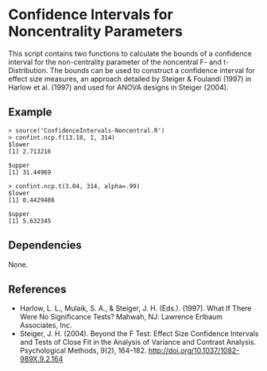 # Confidence Intervals for Noncentrality Parameters
This script contains two functions to calculate the bounds of a confidence interval for the non-centrality parameter of the noncentral F- and t-Distribution. The bounds can be used to construct a confidence interval for effect size measures, an approach detailed by Steiger & Foulandi (1997) in Harlow et al. (1997) and used for ANOVA designs in Steiger (2004).

## Example
    > source('ConfidenceIntervals-Noncentral.R')
    > confint.ncp.f(13.18, 1, 314)
    $lower
    [1] 2.713216

    $upper
    [1] 31.44969

    > confint.ncp.t(3.04, 314, alpha=.99)
    $lower
    [1] 0.4429486

    $upper
    [1] 5.632345

## Dependencies
None.

## References
* Harlow, L. L., Mulaik, S. A., & Steiger, J. H. (Eds.). (1997). What If There Were No Significance Tests? Mahwah, NJ: Lawrence Erlbaum Associates, Inc.
* Steiger, J. H. (2004). Beyond the F Test: Effect Size Confidence Intervals and Tests of Close Fit in the Analysis of Variance and Contrast Analysis. Psychological Methods, 9(2), 164–182. http://doi.org/10.1037/1082-989X.9.2.164